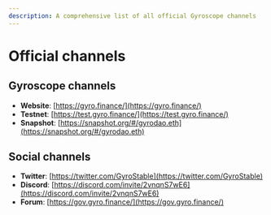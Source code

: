 ```yaml
---
description: A comprehensive list of all official Gyroscope channels
---
```


# Official channels

## Gyroscope channels

* **Website**: [https://gyro.finance/](https://gyro.finance/)
* **Testnet**: [https://test.gyro.finance/](https://test.gyro.finance/)
* **Snapshot**: [https://snapshot.org/#/gyrodao.eth](https://snapshot.org/#/gyrodao.eth)

## Social channels

* **Twitter**: [https://twitter.com/GyroStable](https://twitter.com/GyroStable)
* **Discord**: [https://discord.com/invite/2vnqnS7wE6](https://discord.com/invite/2vnqnS7wE6)
* **Forum**: [https://gov.gyro.finance/](https://gov.gyro.finance/)
